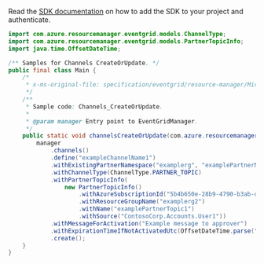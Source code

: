 Read the [SDK documentation](https://github.com/Azure/azure-sdk-for-java/blob/azure-resourcemanager-eventgrid_1.2.0-beta.2/sdk/eventgrid/azure-resourcemanager-eventgrid/README.md) on how to add the SDK to your project and authenticate.

```java
import com.azure.resourcemanager.eventgrid.models.ChannelType;
import com.azure.resourcemanager.eventgrid.models.PartnerTopicInfo;
import java.time.OffsetDateTime;

/** Samples for Channels CreateOrUpdate. */
public final class Main {
    /*
     * x-ms-original-file: specification/eventgrid/resource-manager/Microsoft.EventGrid/preview/2021-10-15-preview/examples/Channels_CreateOrUpdate.json
     */
    /**
     * Sample code: Channels_CreateOrUpdate.
     *
     * @param manager Entry point to EventGridManager.
     */
    public static void channelsCreateOrUpdate(com.azure.resourcemanager.eventgrid.EventGridManager manager) {
        manager
            .channels()
            .define("exampleChannelName1")
            .withExistingPartnerNamespace("examplerg", "examplePartnerNamespaceName1")
            .withChannelType(ChannelType.PARTNER_TOPIC)
            .withPartnerTopicInfo(
                new PartnerTopicInfo()
                    .withAzureSubscriptionId("5b4b650e-28b9-4790-b3ab-ddbd88d727c4")
                    .withResourceGroupName("examplerg2")
                    .withName("examplePartnerTopic1")
                    .withSource("ContosoCorp.Accounts.User1"))
            .withMessageForActivation("Example message to approver")
            .withExpirationTimeIfNotActivatedUtc(OffsetDateTime.parse("2021-10-21T22:50:25.410433Z"))
            .create();
    }
}
```
